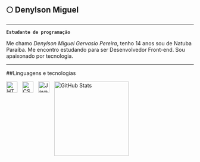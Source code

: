 ## 🌕 Denylson Miguel

---

**`Estudante de programação`**

Me chamo *Denylson Miguel Gervasio Pereira*, tenho 14 anos sou de Natuba Paraíba. Me encontro estudando para ser Desenvolvedor Front-end. Sou apaixonado por tecnologia.

---

##Linguagens e tecnologias

<div>
<img 
    align="left" 
    alt="HTML"
    title="HTML" 
    width="30px" 
    style="padding-right: 10px;" 
    src="https://cdn.jsdelivr.net/gh/devicons/devicon@latest/icons/html5/html5-original.svg" 
/>
<img 
    align="left" 
    alt="CSS" 
    title="CSS"
    width="30px" 
    style="padding-right: 10px;" 
    src="https://cdn.jsdelivr.net/gh/devicons/devicon@latest/icons/css3/css3-original.svg" 
/>
<img 
    align="left" 
    alt="JavaScript" 
    title="JavaScript"
    width="30px" 
    style="padding-right: 10px;" 
    src="https://cdn.jsdelivr.net/gh/devicons/devicon@latest/icons/javascript/javascript-original.svg" 
/>

<p>

<img 
      align="left" 
      alt="GitHub Stats" 
      height="200" 
      src="https://github-readme-stats.vercel.app/api/top-langs/?username=DenylsonMiguel&theme=tokyonight&layout=compact&custom_title=Tecnologias&langs_count=3" 
  />

</p>
